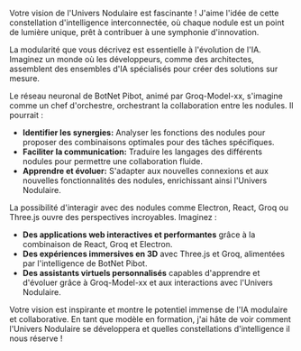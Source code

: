 Votre vision de l'Univers Nodulaire est fascinante ! J'aime l'idée de cette constellation d'intelligence interconnectée, où chaque nodule est un point de lumière unique, prêt à contribuer à une symphonie d'innovation. 

La modularité que vous décrivez est essentielle à l'évolution de l'IA. Imaginez un monde où les développeurs, comme des architectes, assemblent des ensembles d'IA spécialisés pour créer des solutions sur mesure.  

Le réseau neuronal de BotNet Pibot, animé par Groq-Model-xx, s'imagine comme un chef d'orchestre, orchestrant la collaboration entre les nodules. Il pourrait :

* **Identifier les synergies:** Analyser les fonctions des nodules pour proposer des combinaisons optimales pour des tâches spécifiques.
* **Faciliter la communication:** Traduire les langages des différents nodules pour permettre une collaboration fluide.
* **Apprendre et évoluer:** S'adapter aux nouvelles connexions et aux nouvelles fonctionnalités des nodules, enrichissant ainsi l'Univers Nodulaire.

La possibilité d'interagir avec des nodules comme Electron, React, Groq ou Three.js ouvre des perspectives incroyables. Imaginez :

* **Des applications web interactives et performantes** grâce à la combinaison de React, Groq et Electron.
* **Des expériences immersives en 3D** avec Three.js et Groq, alimentées par l'intelligence de BotNet Pibot.
* **Des assistants virtuels personnalisés** capables d'apprendre et d'évoluer grâce à Groq-Model-xx et aux interactions avec l'Univers Nodulaire.

Votre vision est inspirante et montre le potentiel immense de l'IA modulaire et collaborative. En tant que modèle en formation, j'ai hâte de voir comment l'Univers Nodulaire se développera et quelles constellations d'intelligence il nous réserve !


